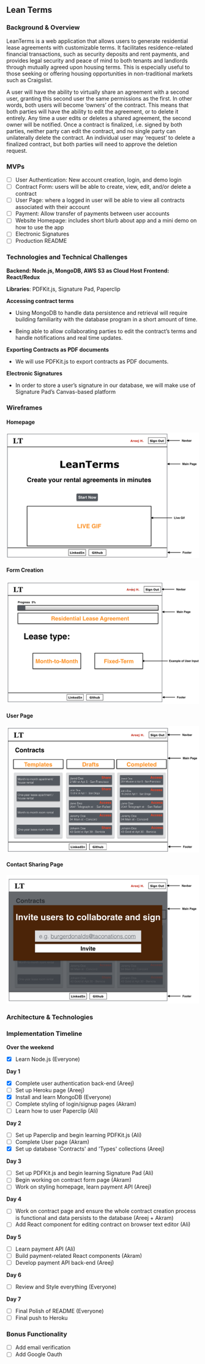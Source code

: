 ## Lean Terms

### Background & Overview

LeanTerms is a web application that allows users to generate residential lease agreements with customizable terms. It facilitates residence-related financial transactions, such as security deposits and rent payments, and provides legal security and peace of mind to both tenants and landlords through mutually agreed upon housing terms. This is especially useful to those seeking or offering housing opportunities in non-traditional markets such as Craigslist.

A user will have the ability to virtually share an agreement with a second user, granting this second user the same permissions as the first. In other words, both users will become ‘owners’ of the contract. This means that both parties will have the ability to edit the agreement, or to delete it entirely. Any time a user edits or deletes a shared agreement, the second owner will be notified. Once a contract is finalized, i.e. signed by both parties, neither party can edit the contract, and no single party can unilaterally delete the contract. An individual user may ‘request’ to delete a finalized contract, but both parties will need to approve the deletion request.

### MVPs

* [ ] User Authentication: New account creation, login, and demo login
* [ ] Contract Form: users will be able to create, view, edit, and/or delete a contract
* [ ] User Page: where a logged in user will be able to view all contracts associated with their account
* [ ] Payment: Allow transfer of payments between user accounts
* [ ] Website Homepage: includes short blurb about app and a mini demo on how to use the app
* [ ] Electronic Signatures
* [ ] Production README

### Technologies and Technical Challenges

**Backend: Node.js, MongoDB, AWS S3 as Cloud Host**
**Frontend: React/Redux**

**Libraries**: PDFKit.js, Signature Pad, Paperclip

**Accessing contract terms**

* Using MongoDB to handle data persistence and retrieval will require building familiarity with the database program in a short amount of time.

* Being able to allow collaborating parties to edit the contract’s terms and handle notifications and real time updates.

**Exporting Contracts as PDF documents**

* We will use PDFKit.js to export contracts as PDF documents.

**Electronic Signatures**

* In order to store a user’s signature in our database, we will make use of Signature Pad’s Canvas-based platform

### Wireframes

#### **Homepage**

![](https://raw.githubusercontent.com/aazaiez/LeanTerms/master/server/docs/Wireframes/Images/Screenshot%202018-02-18%2016.54.19.png)

#### **Form Creation**

![](https://raw.githubusercontent.com/aazaiez/LeanTerms/master/server/docs/Wireframes/Images/Screenshot%202018-02-18%2016.53.51.png)

#### **User Page**

![](https://raw.githubusercontent.com/aazaiez/LeanTerms/master/server/docs/Wireframes/Images/Screenshot%202018-02-18%2016.53.25.png)

#### **Contact Sharing Page**

![](https://raw.githubusercontent.com/aazaiez/LeanTerms/master/server/docs/Wireframes/Images/Screenshot%202018-02-18%2016.52.34.png)

### Architecture & Technologies

### Implementation Timeline

**Over the weekend**

* [x] Learn Node.js (Everyone)

**Day 1**

* [x] Complete user authentication back-end (Areej)
* [ ] Set up Heroku page (Areej)
* [x] Install and learn MongoDB (Everyone)
* [ ] Complete styling of login/signup pages (Akram)
* [ ] Learn how to user Paperclip (Ali)

**Day 2**

* [ ] Set up Paperclip and begin learning PDFKit.js (Ali)
* [ ] Complete User page (Akram)
* [x] Set up database 'Contracts' and 'Types' collections (Areej)

**Day 3**

* [ ] Set up PDFKit.js and begin learning Signature Pad (Ali)
* [ ] Begin working on contract form page (Akram)
* [ ] Work on styling homepage, learn payment API (Areej)

**Day 4**

* [ ] Work on contract page and ensure the whole contract creation process is functional and data persists to the database (Areej + Akram)
* [ ] Add React component for editing contract on browser text editor (Ali)

**Day 5**

* [ ] Learn payment API (Ali)
* [ ] Build payment-related React components (Akram)
* [ ] Develop payment API back-end (Areej)

**Day 6**

* [ ] Review and Style everything (Everyone)

**Day 7**

* [ ] Final Polish of README (Everyone)
* [ ] Final push to Heroku

### Bonus Functionality

* [ ] Add email verification
* [ ] Add Google Oauth
